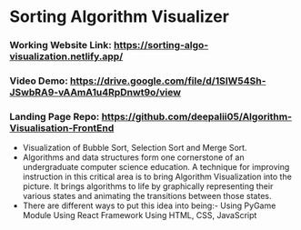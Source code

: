 # Sorting Algorithm Visualizer


### Working Website Link: https://sorting-algo-visualization.netlify.app/
### Video Demo: https://drive.google.com/file/d/1SIW54Sh-JSwbRA9-vAAmA1u4RpDnwt9o/view
### Landing Page Repo: https://github.com/deepalii05/Algorithm-Visualisation-FrontEnd

- Visualization of Bubble Sort, Selection Sort and Merge Sort.
- Algorithms and data structures form one cornerstone of an undergraduate computer science education. A technique for improving instruction in this critical area is to bring Algorithm Visualization into the picture. It brings algorithms to life by graphically representing their various states and animating the transitions between those states.
- There are different ways to put this idea into being:-
Using PyGame Module
Using React Framework
Using HTML, CSS, JavaScript

